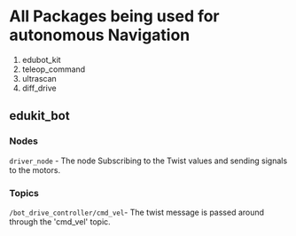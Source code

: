 # All Packages being used for autonomous Navigation

1. edubot_kit
2. teleop_command
3. ultrascan
4. diff_drive

## edukit_bot  
### Nodes
  `driver_node` - The node Subscribing to the Twist values and sending signals to the motors.
  
### Topics
  `/bot_drive_controller/cmd_vel`- The twist message is passed around through the 'cmd_vel' topic.
  
  
